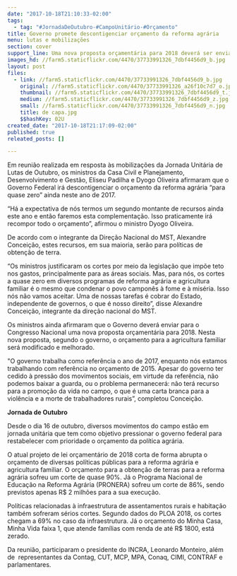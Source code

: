 ```yaml
---
date: "2017-10-18T21:10:33-02:00"
tags:
  - tag: "#JornadaDeOutubro-#CampoUnitário-#Orçamento"
title: Governo promete descontigenciar orçamento da reforma agrária
menu: lutas e mobilizações
section: cover
support_line: Uma nova proposta orçamentária para 2018 deverá ser enviada ao Congresso Nacional com revisão de valores do orçamento para a reforma agrária e agricultura familiar.
images_hd: //farm5.staticflickr.com/4470/37733991326_7dbf4456d9_b.jpg
layout: post
files:
  - link: //farm5.staticflickr.com/4470/37733991326_7dbf4456d9_b.jpg
    original: //farm5.staticflickr.com/4470/37733991326_a26f10c7d7_o.jpg
    thumbnail: //farm5.staticflickr.com/4470/37733991326_7dbf4456d9_t.jpg
    medium: //farm5.staticflickr.com/4470/37733991326_7dbf4456d9_z.jpg
    small: //farm5.staticflickr.com/4470/37733991326_7dbf4456d9_n.jpg
    title: de capa.jpg
    $$hashKey: 02U
created_date: "2017-10-18T21:17:09-02:00"
published: true
releated_posts: []

---
```

<p>Em reuni&atilde;o realizada em resposta &agrave;s mobiliza&ccedil;&otilde;es da Jornada Unit&aacute;ria de Lutas de Outubro, os ministros da Casa Civil e Planejamento, Desenvolvimento e Gest&atilde;o, Eliseu Padilha e Dyogo Oliveira afirmaram que o Governo Federal ir&aacute; descontigenciar o or&ccedil;amento da reforma agr&aacute;ria &ldquo;para quase zero&rdquo; ainda neste ano de 2017.&nbsp;</p>

<p>&ldquo;H&aacute; a expectativa de n&oacute;s termos um segundo montante de recursos ainda este ano e ent&atilde;o faremos esta complementa&ccedil;&atilde;o. Isso praticamente ir&aacute; recompor todo o or&ccedil;amento&rdquo;, afirmou o ministro Dyogo Oliveira.&nbsp;</p>

<p>De acordo com o integrante da Dire&ccedil;&atilde;o Nacional do MST, Alexandre Concei&ccedil;&atilde;o, estes recursos, em sua maioria, ser&atilde;o para pol&iacute;ticas de obten&ccedil;&atilde;o de terra.&nbsp;</p>

<p>&ldquo;Os ministros justificaram os cortes por meio da legisla&ccedil;&atilde;o que imp&otilde;e teto nos gastos, principalmente para as &aacute;reas sociais. Mas, para n&oacute;s, os cortes a quase zero em diversos programas de reforma agr&aacute;ria e agricultura familiar &eacute; o mesmo que condenar o povo campon&ecirc;s &agrave; fome e &agrave; mis&eacute;ria. Isso n&oacute;s n&atilde;o vamos aceitar. Uma de nossas tarefas &eacute; cobrar do Estado, independente de governos, o que &eacute; nosso direito&rdquo;, disse Alexandre Concei&ccedil;&atilde;o, integrante da dire&ccedil;&atilde;o nacional do MST.&nbsp;</p>

<p>Os ministros ainda afirmaram que o Governo dever&aacute; enviar para o Congresso Nacional uma nova proposta or&ccedil;ament&aacute;ria para 2018. Nesta nova proposta, segundo o governo, o or&ccedil;amento para a agricultura familiar ser&aacute; modificado e melhorado.&nbsp;</p>

<p>&quot;O governo trabalha como refer&ecirc;ncia o ano de 2017, enquanto n&oacute;s estamos trabalhando com refer&ecirc;ncia no or&ccedil;amento de 2015. Apesar do governo ter cedido &agrave; press&atilde;o dos movimentos sociais, em virtude da refer&ecirc;ncia, n&atilde;o podemos baixar a guarda, ou o problema permanecer&aacute;: n&atilde;o ter&aacute; recurso para a promo&ccedil;&atilde;o da vida no campo, o que &eacute; uma carta branca para a viol&ecirc;ncia e a morte de trabalhadores rurais&rdquo;, completou Concei&ccedil;&atilde;o.&nbsp;</p>

<p><strong>Jornada de Outubro</strong></p>

<p>Desde o dia 16 de outubro, diversos movimentos do campo est&atilde;o em jornada unit&aacute;ria que tem como objetivo pressionar o governo federal para restabelecer com prioridade o or&ccedil;amento da pol&iacute;tica agr&aacute;ria.&nbsp;</p>

<p>O atual projeto de lei or&ccedil;ament&aacute;rio de 2018 corta de forma abrupta o or&ccedil;amento de diversas pol&iacute;ticas p&uacute;blicas para a reforma agr&aacute;ria e agricultura familiar. O or&ccedil;amento para a obten&ccedil;&atilde;o de terras para a reforma agr&aacute;ria sofreu um corte de quase 90%. J&aacute; o Programa Nacional de Educa&ccedil;&atilde;o na Reforma Agr&aacute;ria (PRONERA) sofreu um corte de 86%, sendo previstos apenas R$ 2 milh&otilde;es para a sua execu&ccedil;&atilde;o.&nbsp;</p>

<p>Pol&iacute;ticas relacionadas &agrave; infraestrutura de assentamentos rurais e habita&ccedil;&atilde;o tamb&eacute;m sofreram s&eacute;rios cortes. Segundo dados do PLOA 2018, os cortes chegam a 69% no caso da infraestrutura. J&aacute; o or&ccedil;amento do Minha Casa, Minha Vida faixa 1, que atende fam&iacute;lias com renda de at&eacute; R$ 1800, est&aacute; zerado.</p>

<p>Da reuni&atilde;o, participaram o presidente do INCRA, Leonardo Monteiro, al&eacute;m de&nbsp; representantes da Contag, CUT, MCP, MPA, Conaq, CIMI, CONTRAF e parlamentares.&nbsp;</p>

<p><br />
&nbsp;</p>
